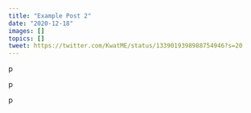 ```yaml
---
title: "Example Post 2"
date: "2020-12-18"
images: []
topics: []
tweet: https://twitter.com/KwatME/status/1339019398988754946?s=20
---
```


p

p

p
